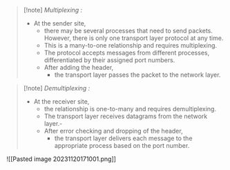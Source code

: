 >[!note] *Multiplexing :*
>- At the sender site,
>	- there may be several processes that need to send packets. However, there is only one transport layer protocol at any time.
>	- This is a many-to-one relationship and requires multiplexing.
>	- The protocol accepts messages from different processes, differentiated by their assigned port numbers.
>	- After adding the header,
>		- the transport layer passes the packet to the network layer.

>[!note] *Demultiplexing :*
>- At the receiver site,
> 	- the relationship is one-to-many and requires demultiplexing.
> 	- The transport layer receives datagrams from the network layer.-
> 	- After error checking and dropping of the header,
> 		- the transport layer delivers each message to the appropriate process based on the port number.


![[Pasted image 20231120171001.png]]